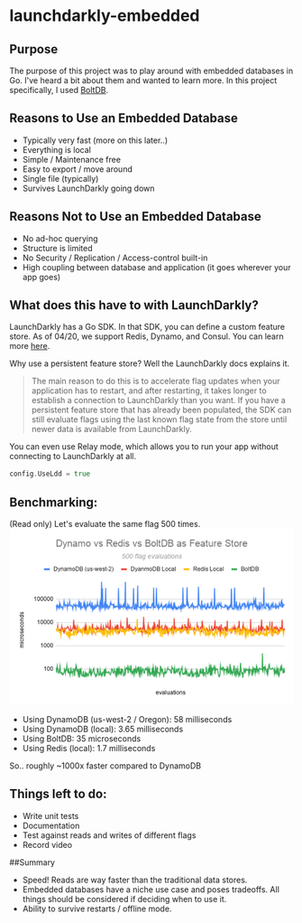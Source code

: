 # launchdarkly-embedded

## Purpose
The purpose of this project was to play around with embedded databases in Go. 
I've heard a bit about them and wanted to learn more. 
In this project specifically, I used [BoltDB](https://github.com/boltdb/bolt).

## Reasons to Use an Embedded Database
* Typically very fast (more on this later..)
* Everything is local
* Simple / Maintenance free
* Easy to export / move around
* Single file (typically)
* Survives LaunchDarkly going down

## Reasons Not to Use an Embedded Database
* No ad-hoc querying
* Structure is limited
* No Security / Replication / Access-control built-in
* High coupling between database and application (it goes wherever your app goes)

## What does this have to with LaunchDarkly?
LaunchDarkly has a Go SDK. In that SDK, you can define a custom feature store.
As of 04/20, we support Redis, Dynamo, and Consul.
You can learn more [here](https://docs.launchdarkly.com/sdk/concepts/feature-store).

Why use a persistent feature store? Well the LaunchDarkly docs explains it.
>The main reason to do this is to accelerate flag updates when your application has to restart, 
>and after restarting, it takes longer to establish a connection to LaunchDarkly than you want. 
>If you have a persistent feature store that has already been populated, the SDK can still evaluate
>flags using the last known flag state from the store until newer data is available from LaunchDarkly.

You can even use Relay mode, which allows you to run your app without connecting to LaunchDarkly at all.
```go
config.UseLdd = true
```

## Benchmarking:
(Read only)
Let's evaluate the same flag 500 times.
![benchmark-image-here](docs/benchmark.png)

* Using DynamoDB (us-west-2 / Oregon): 58 milliseconds
* Using DynamoDB (local): 3.65 milliseconds
* Using BoltDB: 35 microseconds
* Using Redis (local): 1.7 milliseconds

So.. roughly ~1000x faster compared to DynamoDB

## Things left to do:
* Write unit tests
* Documentation
* Test against reads and writes of different flags
* Record video

##Summary
* Speed! Reads are way faster than the traditional data stores.
* Embedded databases have a niche use case and poses tradeoffs. All things should be considered if deciding when to use it.
* Ability to survive restarts / offline mode.

